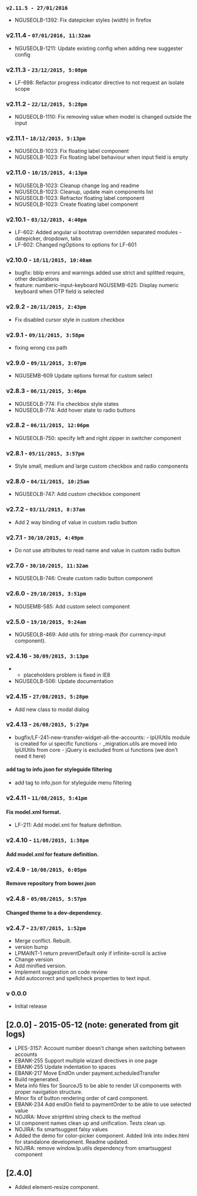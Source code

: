 ### `v2.11.5 - 27/01/2016`
* NGUSEOLB-1392: Fix datepicker styles (width) in firefox

### v2.11.4 - `07/01/2016, 11:32am`
* NGUSEOLB-1211: Update existing config when adding new suggester config  

### v2.11.3 - `23/12/2015, 5:08pm`
* LF-698: Refactor progress indicator directive to not request an isolate scope

### v2.11.2 - `22/12/2015, 5:28pm`
* NGUSEOLB-1110: Fix removing value when model is changed outside the input  

### v2.11.1 - `18/12/2015, 5:13pm`
* NGUSEOLB-1023: Fix floating label component  
* NGUSEOLB-1023: Fix floating label behaviour when input field is empty  

### v2.11.0 - `10/15/2015, 4:13pm`
* NGUSEOLB-1023: Cleanup change log and readme  
* NGUSEOLB-1023: Cleanup, update main components list  
* NGUSEOLB-1023: Refractor floating label component  
* NGUSEOLB-1023: Create floating label component  

### v2.10.1 - `03/12/2015, 4:40pm`
* LF-602: Added angular ui bootstrap overridden separated modules - datepicker, dropdown, tabs  
* LF-602: Changed ngOptions to options for LF-601  

### v2.10.0 - `18/11/2015, 10:40am`
* bugfix: bblp errors and warnings added use strict and splitted require, other declarations
* feature: numberic-input-keyboard NGUSEMB-625: Display numeric keyboard when OTP field is selected

### v2.9.2 - `20/11/2015, 2:43pm`
* Fix disabled cursor style in custom checkbox  

### v2.9.1 - `09/11/2015, 3:58pm`
* fixing wrong css path  

### v2.9.0 - `09/11/2015, 3:07pm`
* NGUSEMB-609 Update options format for custom select  

### v2.8.3 - `06/11/2015, 3:46pm`
* NGUSEOLB-774: Fix checkbox style states  
* NGUSEOLB-774: Add hover state to radio buttons  

### v2.8.2 - `06/11/2015, 12:06pm`
* NGUSEOLB-750: specify left and right zipper in switcher component  

### v2.8.1 - `05/11/2015, 3:57pm`
* Style small, medium and large custom checkbox and radio components  

### v2.8.0 - `04/11/2015, 10:25am`
* NGUSEOLB-747: Add custom checkbox component  

### v2.7.2 - `03/11/2015, 8:37am`
* Add 2 way binding of value in custom radio button  

### v2.7.1 - `30/10/2015, 4:49pm`
* Do not use attributes to read name and value in custom radio button  

### v2.7.0 - `30/10/2015, 11:32am`
* NGUSEOLB-746: Create custom radio button component

### v2.6.0 - `29/10/2015, 3:51pm`
* NGUSEMB-585: Add custom select component

### v2.5.0 - `19/10/2015, 9:24am`
* NGUSEOLB-469: Add utils for string-mask (for currency-input component).

### v2.4.16 - `30/09/2015, 3:13pm`
* - placeholders problem is fixed in IE8
* NGUSEOLB-506: Update documentation

### v2.4.15 - `27/08/2015, 5:28pm`
* Add new class to modal dialog


### v2.4.13 - `26/08/2015, 5:27pm`
* bugfix/LF-241-new-transfer-widget-all-the-accounts: - lpUIUtils module is created for ui specific functions - _migration.utils are moved into lpUIUtils from core - jQuery is excluded from ui functions (we don't need it here)
#### add tag to info.json for styleguide filtering
* add tag to info.json for styleguide menu filtering


### v2.4.11 - `11/08/2015, 5:41pm`
#### Fix model.xml format.
* LF-211: Add model.xml for feature definition.


### v2.4.10 - `11/08/2015, 1:38pm`
#### Add model.xml for feature definition.


### v2.4.9 - `10/08/2015, 6:05pm`
#### Remove repository from bower.json


### v2.4.8 - `05/08/2015, 5:57pm`
#### Changed theme to a dev-dependency.


### v2.4.7 - `23/07/2015, 1:52pm`
* Merge conflict. Rebuilt.
* version bump
* LPMAINT-1 return preventDefault only if infinite-scroll is active
* Change version
* Add minified version.
* Implement suggestion on code review
* Add autocorrect and spellcheck properties to text input.


### v 0.0.0
* Initial release
## [2.0.0] - 2015-05-12 (note: generated from git logs)

 - LPES-3157: Account number doesn't change when switching between accounts
 - EBANK-255 Support multiple wizard directives in one page
 - EBANK-255 Update indentation to spaces
 - EBANK-217 Move EndOn under payment.scheduledTransfer
 - Build regenerated.
 - Meta info files for SourceJS to be able to render UI components with proper navigation structure.
 - Minor fix of button rendering order of card component.
 - EBANK-234 Add endOn field to paymentOrder to be able to use selected value
 - NOJIRA: Move stripHtml string check to the method
 - UI component names clean up and unification. Tests clean up.
 - NOJIRA: fix smartsuggest falsy values
 - Added the demo for color-picker component. Added link into index.html for standalone development. Readme updated.
 - NOJIRA: remove window.lp.utils dependency from smartsuggest component

## [2.4.0]
 - Added element-resize component.
